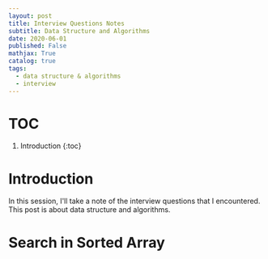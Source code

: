```yaml
---
layout: post
title: Interview Questions Notes
subtitle: Data Structure and Algorithms
date: 2020-06-01
published: False
mathjax: True
catalog: true
tags:
  - data structure & algorithms
  - interview
---
```

# TOC
1. Introduction
{:toc}

# Introduction
In this session, I'll take a note of the interview questions that I encountered. This post is about data structure and algorithms.

# Search in Sorted Array

